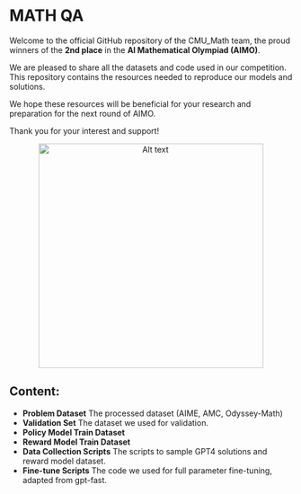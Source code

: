 # MATH QA
Welcome to the official GitHub repository of the CMU_Math team, the proud winners of the **2nd place** in the **AI Mathematical Olympiad (AIMO)**.

We are pleased to share all the datasets and code used in our competition. This repository contains the resources needed to reproduce our models and solutions.

We hope these resources will be beneficial for your research and preparation for the next round of AIMO.

Thank you for your interest and support!
<div style="text-align: center;">
<img src="image/CMU_AIMO.png" alt="Alt text" width="400" height="400">
</div>

## Content:
- **Problem Dataset** The processed dataset (AIME, AMC, Odyssey-Math)
- **Validation Set** The dataset we used for validation.
- **Policy Model Train Dataset**
- **Reward Model Train Dataset**
- **Data Collection Scripts** The scripts to sample GPT4 solutions and reward model dataset.
- **Fine-tune Scripts** The code we used for full parameter fine-tuning, adapted from gpt-fast.

